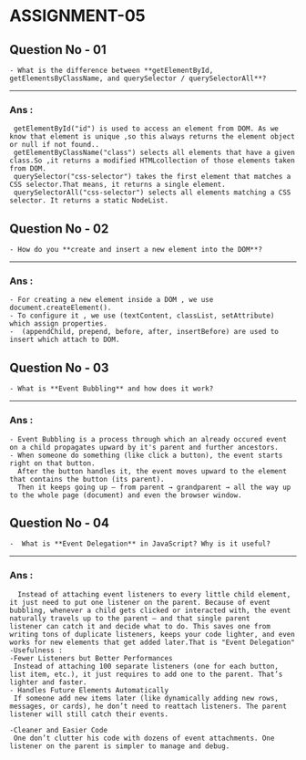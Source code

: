 # ASSIGNMENT-05

## Question No - 01
    - What is the difference between **getElementById, getElementsByClassName, and querySelector / querySelectorAll**?
---
### Ans :
     getElementById("id") is used to access an element from DOM. As we know that element is unique ,so this always returns the element object or null if not found..
     getElementByClassName("class") selects all elements that have a given class.So ,it returns a modified HTMLcollection of those elements taken from DOM.
     querySelector("css-selector") takes the first element that matches a CSS selector.That means, it returns a single element.
     querySelectorAll("css-selector") selects all elements matching a CSS selector. It returns a static NodeList.
     
## Question No - 02
    - How do you **create and insert a new element into the DOM**?
---
### Ans : 
    - For creating a new element inside a DOM , we use document.createElement().
    - To configure it , we use (textContent, classList, setAttribute) which assign properties.
    -  (appendChild, prepend, before, after, insertBefore) are used to insert which attach to DOM.
    
## Question No - 03
    - What is **Event Bubbling** and how does it work?
---
### Ans :
    - Event Bubbling is a process through which an already occured event on a child propagates upward by it's parent and further ancestors.
    - When someone do something (like click a button), the event starts right on that button.
      After the button handles it, the event moves upward to the element that contains the button (its parent).
      Then it keeps going up — from parent → grandparent → all the way up to the whole page (document) and even the browser window.
## Question No - 04
    -  What is **Event Delegation** in JavaScript? Why is it useful?
---
### Ans :
      Instead of attaching event listeners to every little child element, it just need to put one listener on the parent. Because of event bubbling, whenever a child gets clicked or interacted with, the event naturally travels up to the parent — and that single parent         listener can catch it and decide what to do. This saves one from writing tons of duplicate listeners, keeps your code lighter, and even works for new elements that get added later.That is "Event Delegation"
    -Usefulness :
    -Fewer Listeners but Better Performances
     Instead of attaching 100 separate listeners (one for each button, list item, etc.), it just requires to add one to the parent. That’s lighter and faster.
    - Handles Future Elements Automatically
     If someone add new items later (like dynamically adding new rows, messages, or cards), he don’t need to reattach listeners. The parent listener will still catch their events.

    -Cleaner and Easier Code
     One don’t clutter his code with dozens of event attachments. One listener on the parent is simpler to manage and debug.
